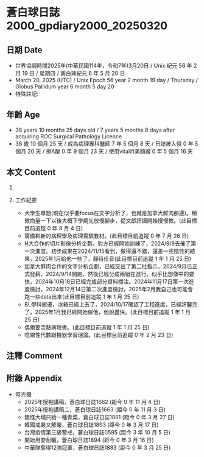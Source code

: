 [_metadata_:encoding]: - "utf-8"
[_metadata_:language]: - "zh-Hant-TW"
[_metadata_:fileformat]: - "markdown"
[_metadata_:MIME_type]: - "text/plain"
[_metadata_:markdown_version]: - "commonmark version 0.30"
[_metadata_:markdown_spec]: - "https://spec.commonmark.org/0.30/"

# 蒼白球日誌2000_gpdiary2000_20250320 #

## 日期 Date ##

* 世界協調時間2025年(中華民國114年，令和7年)3月20日 / Unix 紀元 56 年 2 月 19 日 / 星期四 / 蒼白球紀元 6 年 5 月 20 日
* March 20, 2025 (UTC) / Unix Epoch 56 year 2 month 19 day / Thursday / Globus Pallidum year 6 month 5 day 20
* 特殊註記:

## 年齡 Age ##

* 38 years 10 months 25 days old / 7 years 5 months 8 days after acquiring ROC Surgical Pathology Licence
* 38 歲 10 個月 25 天 / 成為病理專科醫師 7 年 5 個月 8 天 / 日誌被入侵 0 年 5 個月 20 天 / 擦A酸 0 年 9 個月 23 天 / 使用vitalift美顏器 0 年 5 個月 16 天

## 本文 Content ##

1. 

2. 工作紀要

    - 大學生專題(現在似乎要focus在文字分析了，也就是加拿大鮮肉那邊)。稍微商量一下以後大概下學期先放慢腳步，從文獻評讀開始慢慢教。(此目標目前追蹤 0 年 8 月 4 日)
    - 籌備嶄新的病理學及病理實驗教材。(此目標目前追蹤 0 年 7 月 26 日)
    - H大合作的切片影像分析企劃，對方已經開始訓練了，2024/9/9去催了第一次進度。初步成果在2024/11/15看到，做得還不錯，還差一些陰性的結果，2025年1月給他一些了，靜待佳音(此目標目前追蹤 1 年 1 月 25 日)
    - 加拿大鮮肉合作的文字分析企劃，已經交出了第二批指示。2024/9月已正式發薪，2024/9/14開跑，然後已經分成兩組在進行，似乎比想像中的要快，2024年10月18日已經完成部分資料標注。2024年11月17日第一次進度檢討，2024年12月14日第二次進度檢討，2025年2月我自己也可能會跑一些data出來(此目標目前追蹤 1 年 1 月 25 日)
    - BL學科搬遷，冰箱已經上去了，2024/10/17確認了工程進度，已經評鑒完了，2025年1月我已經開始催他，他說盡快。(此目標目前追蹤 1 年 1 月 25 日)
    - 偶爾要念點病理書。(此目標目前追蹤 1 年 1 月 25 日)
    - 唸線性代數跟機器學習理論。(此目標目前追蹤 0 年 2 月 23 日)

## 注釋 Comment ##


## 附錄 Appendix ##

* 時光機
    - 2025年授袍講稿，蒼白球日誌1662 (距今 0 年 11 月 4 日)
    - 2025年授袍講稿二，蒼白球日誌1663 (距今 0 年 11 月 3 日)
    - 錯怪大埔只給一種青菜，蒼白球日誌1881 (距今 0 年 3 月 27 日)
    - 韓國戒嚴又解嚴，蒼白球日誌1893 (距今 0 年 3 月 17 日)
    - 台灣疫情第三級警戒，蒼白球日誌0595 (距今 3 年 10 月 5 日)
    - 開始用安耐曬，蒼白球日誌1894 (距今 0 年 3 月 16 日)
    - 中華隊奪得12強冠軍，蒼白球日誌1883 (距今 0 年 3 月 25 日)
